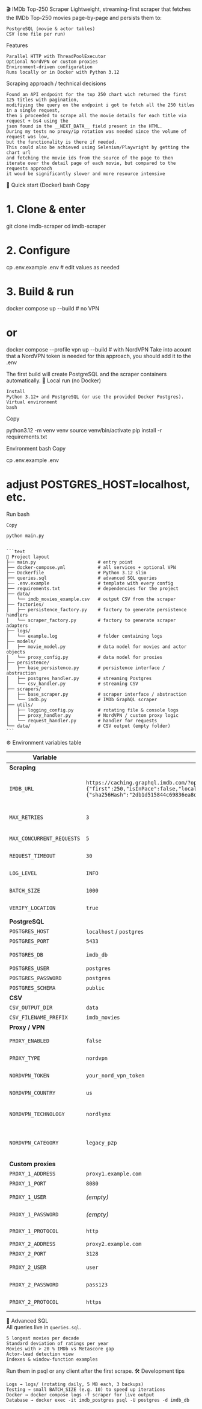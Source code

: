 🎬 IMDb Top-250 Scraper
Lightweight, streaming-first scraper that fetches the IMDb Top-250 movies page-by-page and persists them to:

    PostgreSQL (movie & actor tables)
    CSV (one file per run)

Features

    Parallel HTTP with ThreadPoolExecutor
    Optional NordVPN or custom proxies
    Environment-driven configuration
    Runs locally or in Docker with Python 3.12

Scraping approach / technical decisions

    Found an API endpoint for the top 250 chart wich returned the first 125 titles with pagination, 
    modifiying the query on the endpoint i got to fetch all the 250 titles in a single request, 
    then i proceeded to scrape all the movie details for each title via request + bs4 using the
    json found in the __NEXT_DATA__ field present in the HTML.
    During my tests no proxy/ip rotation was needed since the volume of request was low,
    but the functionality is there if needed.
    This could also be achieved using Selenium/Playwright by getting the chart url 
    and fetching the movie ids from the source of the page to then 
    iterate over the detail page of each movie, but compared to the requests approach 
    it woud be significantly slower and more resource intensive

🏁 Quick start (Docker)
bash
Copy

# 1. Clone & enter
git clone <repo-url> imdb-scraper
cd imdb-scraper

# 2. Configure
cp .env.example .env          # edit values as needed

# 3. Build & run
docker compose up --build     # no VPN
#   or
docker compose --profile vpn up --build  # with NordVPN
Take into acount that a NordVPN token is needed for this approach, you should add it to the .env

The first build will create PostgreSQL and the scraper containers automatically.
🔧 Local run (no Docker)

    Install
    Python 3.12+ and PostgreSQL (or use the provided Docker Postgres).
    Virtual environment
    bash

Copy

python3.12 -m venv venv
source venv/bin/activate
pip install -r requirements.txt

Environment
bash
Copy

cp .env.example .env
# adjust POSTGRES_HOST=localhost, etc.

Run
bash

    Copy

    python main.py

<pre lang="markdown"><code>
```text
📁 Project layout
├── main.py                       # entry point
├── docker-compose.yml            # all services + optional VPN
├── Dockerfile                    # Python 3.12 slim
├── queries.sql                   # advanced SQL queries
├── .env.example                  # template with every config
├── requirements.txt              # dependencies for the project
├── data/
│   └── imdb_movies_example.csv   # output CSV from the scraper
├── factories/
│   ├── persistence_factory.py    # factory to generate persistence handlers
│   └── scraper_factory.py        # factory to generate scraper adapters
├── logs/
│   └── example.log               # folder containing logs
├── models/
│   ├── movie_model.py            # data model for movies and actor objects
│   └── proxy_config.py           # data model for proxies
├── persistence/
│   ├── base_persistence.py       # persistence interface / abstraction
│   ├── postgres_handler.py       # streaming Postgres
│   └── csv_handler.py            # streaming CSV
├── scrapers/
│   ├── base_scraper.py           # scraper interface / abstraction
│   └── imdb.py                   # IMDb GraphQL scraper
├── utils/
│   ├── logging_config.py         # rotating file & console logs
│   ├── proxy_handler.py          # NordVPN / custom proxy logic
│   └── request_handler.py        # handler for requests
└── data/                         # CSV output (empty folder)
```
</code></pre>

⚙️ Environment variables table

| Variable | Default (example) | Purpose |
|---|---|---|
| **Scraping** |
| `IMDB_URL` | `https://caching.graphql.imdb.com/?operationName=Top250MoviesPagination&variables={"first":250,"isInPace":false,"locale":"es-MX"}&extensions={"persistedQuery":{"sha256Hash":"2db1d515844c69836ea8dc532d5bff27684fdce990c465ebf52d36d185a187b3","version":1}}` | IMDb GraphQL endpoint &#43; variables |
| `MAX_RETRIES` | `3` | max retry attempts per request |
| `MAX_CONCURRENT_REQUESTS` | `5` | parallel threads |
| `REQUEST_TIMEOUT` | `30` | seconds before timeout |
| `LOG_LEVEL` | `INFO` | Python logging level |
| `BATCH_SIZE` | `1000` | rows per DB commit |
| `VERIFY_LOCATION` | `true` | geo-check proxy IP |
| **PostgreSQL** |
| `POSTGRES_HOST` | `localhost` &#47; `postgres` | DB host |
| `POSTGRES_PORT` | `5433` | host port |
| `POSTGRES_DB` | `imdb_db` | database name |
| `POSTGRES_USER` | `postgres` | user |
| `POSTGRES_PASSWORD` | `postgres` | password |
| `POSTGRES_SCHEMA` | `public` | schema |
| **CSV** |
| `CSV_OUTPUT_DIR` | `data` | output folder |
| `CSV_FILENAME_PREFIX` | `imdb_movies` | file prefix |
| **Proxy / VPN** |
| `PROXY_ENABLED` | `false` | enable&#47;disable proxy |
| `PROXY_TYPE` | `nordvpn` | `nordvpn` &#124; `custom` &#124; `both` |
| `NORDVPN_TOKEN` | `your_nord_vpn_token` | NordVPN service token |
| `NORDVPN_COUNTRY` | `us` | country code (`us`, `jp`, `uk`, …) |
| `NORDVPN_TECHNOLOGY` | `nordlynx` | protocol (`nordlynx` &#124; `openvpn`) |
| `NORDVPN_CATEGORY` | `legacy_p2p` | server category (`p2p` &#124; `legacy_p2p` &#124; `normal`) |
| **Custom proxies** |
| `PROXY_1_ADDRESS` | `proxy1.example.com` | proxy #1 host |
| `PROXY_1_PORT` | `8080` | proxy #1 port |
| `PROXY_1_USER` | *(empty)* | proxy #1 username |
| `PROXY_1_PASSWORD` | *(empty)* | proxy #1 password |
| `PROXY_1_PROTOCOL` | `http` | `http` &#124; `https` &#124; `socks5` |
| `PROXY_2_ADDRESS` | `proxy2.example.com` | proxy #2 host |
| `PROXY_2_PORT` | `3128` | proxy #2 port |
| `PROXY_2_USER` | `user` | proxy #2 username |
| `PROXY_2_PASSWORD` | `pass123` | proxy #2 password |
| `PROXY_2_PROTOCOL` | `https` | proxy #2 protocol |

🧪 Advanced SQL  
All queries live in `queries.sql`.

    5 longest movies per decade
    Standard deviation of ratings per year
    Movies with > 20 % IMDb vs Metascore gap
    Actor-lead detection view
    Indexes & window-function examples

Run them in psql or any client after the first scrape.
🛠️ Development tips

    Logs → logs/ (rotating daily, 5 MB each, 3 backups)
    Testing → small BATCH_SIZE (e.g. 10) to speed up iterations
    Docker → docker compose logs -f scraper for live output
    Database → docker exec -it imdb_postgres psql -U postgres -d imdb_db

